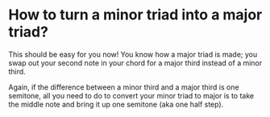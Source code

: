 # How to turn a minor triad into a major triad?

This should be easy for you now! You know how a major triad is made; you swap out your second note in your chord for a major third instead of a minor third.

Again, if the difference between a minor third and a major third is one semitone, all you need to do to convert your minor triad to major is to take the middle note and bring it up one semitone (aka one half step).
